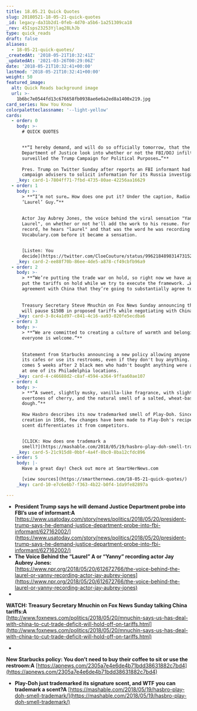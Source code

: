 ```yaml
---
title: 18.05.21 Quick Quotes
slug: 20180521-18-05-21-quick-quotes
_id: legacy-da31b2d1-0feb-4d70-a5b6-1a251309ca18
_rev: 45Isps23253Yjlaq28LhJb
type: quick_reads
draft: false
aliases:
  - 18-05-21-quick-quotes/
_createdAt: '2018-05-21T10:32:41Z'
_updatedAt: '2021-03-26T00:29:06Z'
date: '2018-05-21T10:32:41+00:00'
lastmod: '2018-05-21T10:32:41+00:00'
weight: 50
featured_image:
  alt: Quick Reads background image
  url: >-
    1b6bc7e0544fd13c676658fb0938ae6e6a2ed8a1400x219.jpg
card_series: Now You Know
colorpaletteclassname: '--light-yellow'
cards:
  - order: 0
    body: >-
      # QUICK QUOTES


      **“I hereby demand, and will do so officially tomorrow, that the
      Department of Justice look into whether or not the FBI/DOJ infiltrated or
      surveilled the Trump Campaign for Political Purposes…”**  
        
      Pres. Trump on Twitter Sunday after reports an FBI informant had talked to
      campaign advisers to solicit information for its Russia investigation.
    _key: card-1-7804ff71-7fbd-4735-80ae-42256aa16629
  - order: 1
    body: >-
      > **“I’m not sure… How does one put it? Under the caption, Radio: The
      ‘Laurel’ Guy.”**  
        
        
      Actor Jay Aubrey Jones, the voice behind the viral sensation "Yanny or
      Laurel", on whether or not he'll add the work to his resume. For the
      record, he hears "laurel" and that was the word he was recording for
      Vocabulary.com before it became a sensation.


      [Listen: You
      decide](https://twitter.com/CloeCouture/status/996218489831473152?tfw_creator=ForTheWin&tfw_site=forthewin&ref_src=twsrc%5Etfw&ref_url=https%3A%2F%2Fftw.usatoday.com%2F2018%2F05%2Flaurel-or-yanny-audio-clip-video-twitter-crazy-what-poll-please-vote-help)
    _key: card-2-ee88f70b-86ee-4de5-a878-cf49cbfb96a9
  - order: 2
    body: >-
      > **“We’re putting the trade war on hold, so right now we have agreed to
      put the tariffs on hold while we try to execute the framework. …We have an
      agreement with China that they’re going to substantially agree to it.”**  
        
        
      Treasury Secretary Steve Mnuchin on Fox News Sunday announcing the U.S.
      will pause $150B in proposed tariffs while negotiating with China.
    _key: card-3-8c4a1d97-c841-4c16-aa93-020fe5ecdba6
  - order: 3
    body: >-
      > **“We are committed to creating a culture of warmth and belonging where
      everyone is welcome.”**  
        
        
      Statement from Starbucks announcing a new policy allowing anyone to sit in
      its cafes or use its restrooms, even if they don't buy anything. The move
      comes 5 weeks after 2 black men who hadn't bought anything were arrested
      at one of its Philadelphia locations.
    _key: card-4-c46688d2-c8af-4594-a364-9ffaa60ae107
  - order: 4
    body: >-
      > **“A sweet, slightly musky, vanilla-like fragrance, with slight
      overtones of cherry, and the natural smell of a salted, wheat-based
      dough.”**  
        
      How Hasbro describes its now trademarked smell of Play-Doh. Since its
      creation in 1956, few changes have been made to Play-Doh's recipe & its
      scent differentiates it from competitors.


      [CLICK: How does one trademark a
      smell?](https://mashable.com/2018/05/19/hasbro-play-doh-smell-trademark/)
    _key: card-5-21c915d8-0bbf-4a4f-8bc0-8ba12cfdc896
  - order: 5
    body: |-
      Have a great day! Check out more at SmartHerNews.com

      [view sources](https://smarthernews.com/18-05-21-quick-quotes/)
    _key: card-10-e7c6e6b7-f363-4b22-b0f4-1da9fe82897a

---
```

* **President Trump says he will demand Justice Department probe into FBI’s use of informant:A** [https://www.usatoday.com/story/news/politics/2018/05/20/president-trump-says-he-demand-justice-department-probe-into-fbi-informant/627162002/](https://www.usatoday.com/story/news/politics/2018/05/20/president-trump-says-he-demand-justice-department-probe-into-fbi-informant/627162002/)
* **The Voice Behind the “Laurel” A or “Yanny” recording actor Jay Aubrey Jones:**  
[https://www.npr.org/2018/05/20/612672766/the-voice-behind-the-laurel-or-yanny-recording-actor-jay-aubrey-jones](https://www.npr.org/2018/05/20/612672766/the-voice-behind-the-laurel-or-yanny-recording-actor-jay-aubrey-jones)
* 

**WATCH: Treasury Secretary Mnuchin on Fox News Sunday talking China tariffs:A**  
[http://www.foxnews.com/politics/2018/05/20/mnuchin-says-us-has-deal-with-china-to-cut-trade-deficit-will-hold-off-on-tariffs.html](http://www.foxnews.com/politics/2018/05/20/mnuchin-says-us-has-deal-with-china-to-cut-trade-deficit-will-hold-off-on-tariffs.html)

* 

**New Starbucks policy: You don’t need to buy their coffee to sit or use the restroom:A** [https://apnews.com/2305a7e4e6de4b71bdd38631882c7bd4](https://apnews.com/2305a7e4e6de4b71bdd38631882c7bd4)

* **Play-Doh just trademarked its signature scent, and WTF you can trademark a scent?A** [https://mashable.com/2018/05/19/hasbro-play-doh-smell-trademark/](https://mashable.com/2018/05/19/hasbro-play-doh-smell-trademark/)